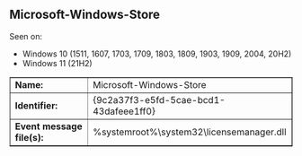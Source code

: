 ## Microsoft-Windows-Store

Seen on:
* Windows 10 (1511, 1607, 1703, 1709, 1803, 1809, 1903, 1909, 2004, 20H2)
* Windows 11 (21H2)

<table border="1" class="docutils">
  <tbody>
    <tr>
      <td><b>Name:</b></td>
      <td>Microsoft-Windows-Store</td>
    </tr>
    <tr>
      <td><b>Identifier:</b></td>
      <td>{9c2a37f3-e5fd-5cae-bcd1-43dafeee1ff0}</td>
    </tr>
    <tr>
      <td><b>Event message file(s):</b></td>
      <td>%systemroot%\system32\licensemanager.dll</td>
    </tr>
  </tbody>
</table>

&nbsp;

